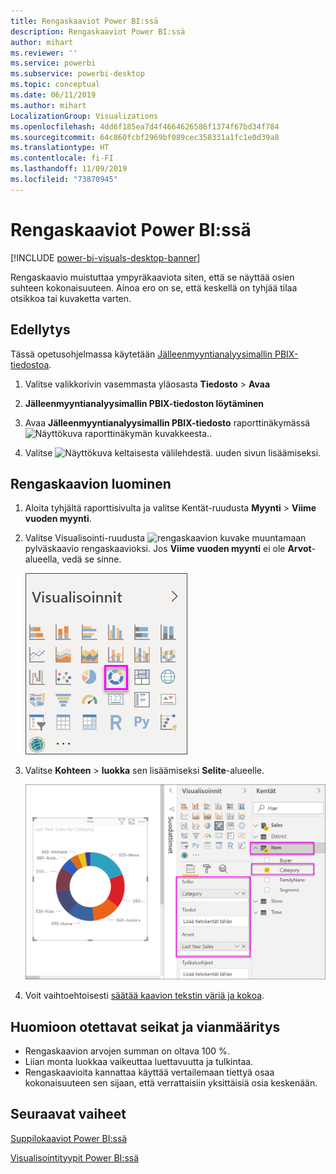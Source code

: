 ```yaml
---
title: Rengaskaaviot Power BI:ssä
description: Rengaskaaviot Power BI:ssä
author: mihart
ms.reviewer: ''
ms.service: powerbi
ms.subservice: powerbi-desktop
ms.topic: conceptual
ms.date: 06/11/2019
ms.author: mihart
LocalizationGroup: Visualizations
ms.openlocfilehash: 4dd6f185ea7d4f4664626586f1374f67bd34f784
ms.sourcegitcommit: 64c860fcbf2969bf089cec358331a1fc1e0d39a8
ms.translationtype: HT
ms.contentlocale: fi-FI
ms.lasthandoff: 11/09/2019
ms.locfileid: "73870945"
---
```

# <a name="doughnut-charts-in-power-bi"></a>Rengaskaaviot Power BI:ssä

[!INCLUDE [power-bi-visuals-desktop-banner](../includes/power-bi-visuals-desktop-banner.md)]

Rengaskaavio muistuttaa ympyräkaaviota siten, että se näyttää osien suhteen kokonaisuuteen. Ainoa ero on se, että keskellä on tyhjää tilaa otsikkoa tai kuvaketta varten.

## <a name="prerequisite"></a>Edellytys

Tässä opetusohjelmassa käytetään [Jälleenmyyntianalyysimallin PBIX-tiedostoa](https://download.microsoft.com/download/9/6/D/96DDC2FF-2568-491D-AAFA-AFDD6F763AE3/Retail%20Analysis%20Sample%20PBIX.pbix).

1. Valitse valikkorivin vasemmasta yläosasta **Tiedosto** > **Avaa**
   
2. **Jälleenmyyntianalyysimallin PBIX-tiedoston löytäminen**

1. Avaa **Jälleenmyyntianalyysimallin PBIX-tiedosto** raporttinäkymässä ![Näyttökuva raporttinäkymän kuvakkeesta.](media/power-bi-visualization-kpi/power-bi-report-view.png).

1. Valitse ![Näyttökuva keltaisesta välilehdestä.](media/power-bi-visualization-kpi/power-bi-yellow-tab.png) uuden sivun lisäämiseksi.


## <a name="create-a-doughnut-chart"></a>Rengaskaavion luominen

1. Aloita tyhjältä raporttisivulta ja valitse Kentät-ruudusta **Myynti** \> **Viime vuoden myynti**.  
   
3. Valitse Visualisointi-ruudusta ![rengaskaavion kuvake](media/power-bi-visualization-doughnut-charts/power-bi-icon.png) muuntamaan pylväskaavio rengaskaavioksi. Jos **Viime vuoden myynti** ei ole **Arvot**-alueella, vedä se sinne.
     
   ![Rengaskaavio valittuna Visualisointi-ruudulla](media/power-bi-visualization-doughnut-charts/power-bi-doughnut-chart.png)

4. Valitse **Kohteen** \> **luokka** sen lisäämiseksi **Selite**-alueelle. 
     
    ![rengaskaavio Kentät-ruudun vieressä](media/power-bi-visualization-doughnut-charts/power-bi-doughnut-done.png)

5. Voit vaihtoehtoisesti [säätää kaavion tekstin väriä ja kokoa](power-bi-visualization-customize-title-background-and-legend.md). 

## <a name="considerations-and-troubleshooting"></a>Huomioon otettavat seikat ja vianmääritys
* Rengaskaavion arvojen summan on oltava 100 %.
* Liian monta luokkaa vaikeuttaa luettavuutta ja tulkintaa.
* Rengaskaavioita kannattaa käyttää vertailemaan tiettyä osaa kokonaisuuteen sen sijaan, että verrattaisiin yksittäisiä osia keskenään. 

## <a name="next-steps"></a>Seuraavat vaiheet
[Suppilokaaviot Power BI:ssä](power-bi-visualization-funnel-charts.md)

[Visualisointityypit Power BI:ssä](power-bi-visualization-types-for-reports-and-q-and-a.md)



